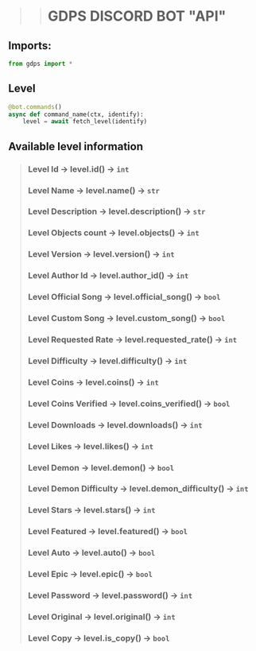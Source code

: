 > > # GDPS DISCORD BOT "API"

## Imports:
```py
from gdps import *
```

## Level
```py
@bot.commands()
async def command_name(ctx, identify):
    level = await fetch_level(identify)
```
## Available level information
> ### Level Id -> level.id() -> `int`
> ### Level Name -> level.name() -> `str`
> ### Level Description -> level.description() -> `str`
> ### Level Objects count -> level.objects() -> `int`
> ### Level Version -> level.version() -> `int`
> ### Level Author Id -> level.author_id() -> `int`
> ### Level Official Song -> level.official_song() -> `bool`
> ### Level Custom Song -> level.custom_song() -> `bool`
> ### Level Requested Rate -> level.requested_rate() -> `int`
> ### Level Difficulty -> level.difficulty() -> `int`
> ### Level Coins -> level.coins() -> `int`
> ### Level Coins Verified -> level.coins_verified() -> `bool`
> ### Level Downloads -> level.downloads() -> `int`
> ### Level Likes -> level.likes() -> `int`
> ### Level Demon -> level.demon() -> `bool`
> ### Level Demon Difficulty -> level.demon_difficulty() -> `int`
> ### Level Stars -> level.stars() -> `int`
> ### Level Featured -> level.featured() -> `bool`
> ### Level Auto -> level.auto() -> `bool`
> ### Level Epic -> level.epic() -> `bool`
> ### Level Password -> level.password() -> `int`
> ### Level Original -> level.original() -> `int`
> ### Level Copy -> level.is_copy() -> `bool`